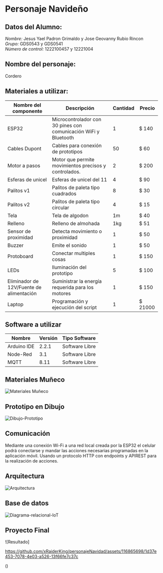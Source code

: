 # Personaje Navideño

## Datos del Alumno:
*Nombre:* Jesus Yael Padron Grimaldo y Jose Geovanny Rubio Rincon
*Grupo:* GDS0543 y GDS0541  
*Número de control:* 1222100457 y 12221004

## Nombre del personaje: 
  Cordero

## Materiales a utilizar:

|Nombre del componente|Descripción|Cantidad|Precio|
|-|-|-|-|
|ESP32|Microcontrolador con 30 pines con comunicación WiFi y Bluetooth|1|$ 140|
|Cables Dupont|Cables para conexión de prototipos|50|$ 60|
|Motor a pasos|Motor que permite movimientos precisos y controlados.|2|$ 200|
|Esferas de unicel|Esferas de unicel del 11|4|$ 90|
|Palitos v1|Palitos de paleta tipo cuadrados|8|$ 30|
|Palitos v2|Palitos de paleta tipo circular|4|$ 15|
|Tela|Tela de algodon|1m|$ 40|
|Relleno|Relleno de almohada|1kg|$ 51|
|Sensor de proximidad|Detecta movimiento o proximidad|1|$ 50|
|Buzzer|Emite el sonido|1|$ 50|
|Protoboard|Conectar multiples cosas|1|$ 150|
|LEDs|Iluminación del prototipo|5|$ 100|
|Eliminador de 12V/Fuente de alimentación|Suministrar la energía requerida para los motores|1|$ 150|
|Laptop|Programación y ejecución del script|1|$ 21000|

## Software a utilizar
|Nombre|Versión|Tipo Software|
|-|-|-|
|Arduino IDE|2.2.1|Software Libre|
|Node-Red|3.1|Software Libre|
|MQTT|8.11|Software Libre|

## Materiales Muñeco
![Materiales Muñeco](https://github.com/xRaiderKing/personajeNavidad/blob/main/Materiales.jpg)

## Prototipo en Dibujo
![Dibujo-Prototipo](https://github.com/xRaiderKing/personajeNavidad/blob/main/Estructura%20cordero.jpg)

## Comunicación
Mediante una conexión Wi-Fi a una red local creada por la ESP32 el celular podrá conectarse y mandar las acciones necesarias programadas en la aplicación móvil. Usando un protocolo HTTP con endpoints y APIREST para la realización de acciones.

## Arquitectura
![Arquitectura](https://github.com/xRaiderKing/personajeNavidad/blob/main/Estructura%203.jpg)


## Base de datos
![Diagrama-relacional-IoT](https://github.com/xRaiderKing/personajeNavidad/blob/main/imagen_2023-10-01_182151931.png)

## Proyecto Final
![Resultado]

https://github.com/xRaiderKing/personajeNavidad/assets/116865698/1d37e453-7078-4e03-a526-13f66fe7c37c

()
